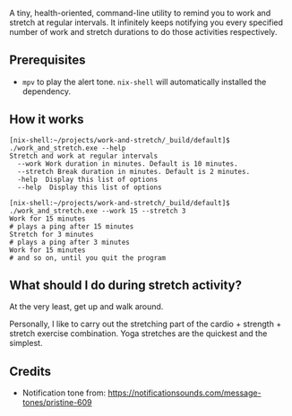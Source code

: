 A tiny, health-oriented, command-line utility to remind you to work and stretch at regular intervals. It infinitely keeps notifying you every specified number of work and stretch durations to do those activities respectively.

## Prerequisites

- `mpv` to play the alert tone. `nix-shell` will automatically installed the dependency.

## How it works

```
[nix-shell:~/projects/work-and-stretch/_build/default]$ ./work_and_stretch.exe --help
Stretch and work at regular intervals
  --work Work duration in minutes. Default is 10 minutes.
  --stretch Break duration in minutes. Default is 2 minutes.
  -help  Display this list of options
  --help  Display this list of options
  
[nix-shell:~/projects/work-and-stretch/_build/default]$ ./work_and_stretch.exe --work 15 --stretch 3
Work for 15 minutes
# plays a ping after 15 minutes
Stretch for 3 minutes
# plays a ping after 3 minutes
Work for 15 minutes
# and so on, until you quit the program
```

## What should I do during stretch activity?

At the very least, get up and walk around.

Personally, I like to carry out the stretching part of the cardio + strength + stretch exercise combination. Yoga stretches are the quickest and the simplest.

## Credits

- Notification tone from: https://notificationsounds.com/message-tones/pristine-609
